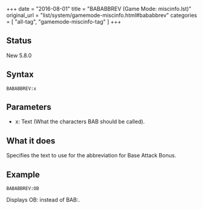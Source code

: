 +++
date = "2016-08-01"
title = "BABABBREV (Game Mode: miscinfo.lst)"
original_url = "list/system/gamemode-miscinfo.html#bababbrev"
categories = [ "all-tag", "gamemode-miscinfo-tag" ]
+++

## Status

New 5.8.0

## Syntax

`BABABBREV:x`

## Parameters

-   x: Text (What the characters BAB should be called).



What it does
------------

Specifies the text to use for the abbreviation for Base Attack Bonus.

Example
-------

`BABABBREV:OB`

Displays OB: instead of BAB:.


